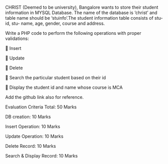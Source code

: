 CHRIST (Deemed to be university), Bangalore wants to store their student
information in MYSQL Database. The name of the database is ‘christ’ and table
name should be ‘stuinfo’.The student information table consists of stu-id, stu-
name, age, gender, course and address. 

Write a PHP code to perform the following operations with proper validations:

 Insert

 Update

 Delete

 Search the particular student based on their id

 Display the student id and name whose course is MCA



Add the github link also for reference.



Evaluation Criteria Total: 50 Marks

DB creation: 10 Marks

Insert Operation: 10 Marks

Update Operation: 10 Marks

Delete Record: 10 Marks

Search &amp; Display Record: 10 Marks
